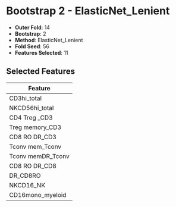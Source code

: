 # Bootstrap 2 - ElasticNet_Lenient

- **Outer Fold**: 14
- **Bootstrap**: 2
- **Method**: ElasticNet_Lenient
- **Fold Seed**: 56
- **Features Selected**: 11

## Selected Features

| Feature |
|---------|
| CD3hi_total |
| NKCD56hi_total |
| CD4 Treg _CD3 |
| Treg memory_CD3 |
| CD8 RO DR_CD3 |
| Tconv mem_Tconv |
| Tconv memDR_Tconv |
| CD8 RO DR_CD8 |
| DR_CD8RO |
| NKCD16_NK |
| CD16mono_myeloid |
